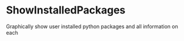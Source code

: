 # ShowInstalledPackages
Graphically show user installed python packages and all information on each
